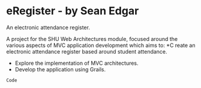 eRegister - by Sean Edgar
======================

An electronic attendance register.

A project for the SHU Web Architectures module, focused around the various aspects of MVC application development which aims to:
*C reate an electronic attendance register based around student attendance.
* Explore the implementation of MVC architectures.
* Develop the application using Grails.

```Code```





